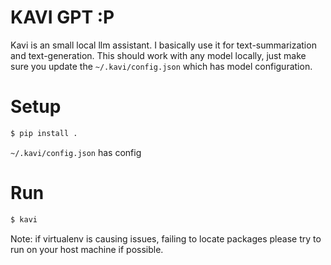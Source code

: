 # KAVI GPT :P
Kavi is an small local llm assistant.
I basically use it for text-summarization and text-generation.
This should work with any model locally, just make sure you update the 
`~/.kavi/config.json` which has model configuration.

# Setup
```sh
$ pip install .
```

`~/.kavi/config.json` has config

# Run
```sh
$ kavi
```

Note: if virtualenv is causing issues, failing to locate packages
please try to run on your host machine if possible.
